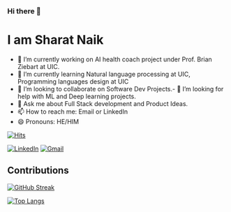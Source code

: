 ### Hi there 👋

# I am Sharat Naik


<!-- **Sharat005/Sharat005** is a ✨ _special_ ✨ repository because its `README.md` (this file) appears on your GitHub profile.

Here are some ideas to get you started:
 -->
- 🔭 I’m currently working on AI health coach project under Prof. Brian Ziebart at UIC.
- 🌱 I’m currently learning Natural language processing at UIC, Programming languages design at UIC
- 👯 I’m looking to collaborate on Software Dev Projects.- 🤔 I’m looking for help with ML and Deep learning projects.
- 💬 Ask me about Full Stack development and Product Ideas.
- 📫 How to reach me: Email or LinkedIn
- 😄 Pronouns: HE/HIM


[![Hits](https://hits.seeyoufarm.com/api/count/incr/badge.svg?url=https%3A%2F%2Fgithub.com%2FSharat005&count_bg=%2379C83D&title_bg=%23555555&icon=&icon_color=%23E7E7E7&title=hits&edge_flat=false)](https://hits.seeyoufarm.com) <br />

[![LinkedIn](https://img.shields.io/badge/LinkedIn-0077B5?style=for-the-badge&logo=linkedin&logoColor=white)](https://www.linkedin.com/in/sharatnaik1996/)
[![Gmail](https://img.shields.io/badge/Gmail-D14836?style=for-the-badge&logo=gmail&logoColor=white)](mailto:sharatnaik1996@gmail.com?subject=[Github])

## Contributions
[![GitHub Streak](https://github-readme-streak-stats.herokuapp.com/?user=Sharat005&theme=vue)](https://github.com/DenverCoder1/github-readme-streak-stats)

[![Top Langs](https://github-readme-stats.vercel.app/api/top-langs/?username=Sharat005&layout=compact)](https://github.com/anuraghazra/github-readme-stats)


